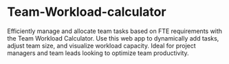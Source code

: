 # Team-Workload-calculator
Efficiently manage and allocate team tasks based on FTE requirements with the Team Workload Calculator. Use this web app to dynamically add tasks, adjust team size, and visualize workload capacity. Ideal for project managers and team leads looking to optimize team productivity.
